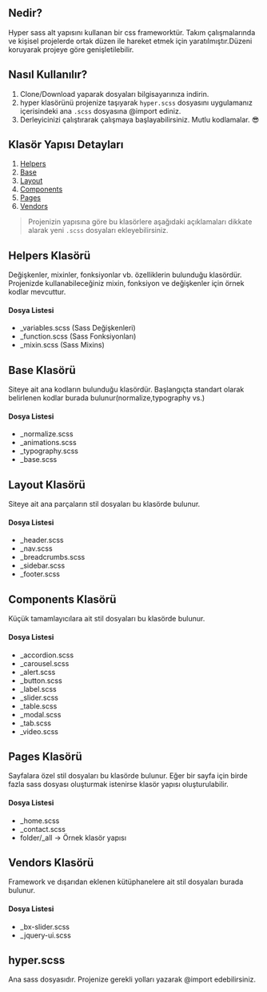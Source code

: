 Nedir?
---
Hyper sass alt yapısını kullanan bir css frameworktür. Takım çalışmalarında ve kişisel projelerde ortak düzen ile hareket etmek için yaratılmıştır.Düzeni koruyarak projeye göre genişletilebilir.  

Nasıl Kullanılır?
---
1. Clone/Download yaparak dosyaları bilgisayarınıza indirin.
2. hyper klasörünü projenize taşıyarak `hyper.scss` dosyasını uygulamanız içerisindeki ana `.scss` dosyasına @import ediniz.
3. Derleyicinizi çalıştırarak çalışmaya başlayabilirsiniz. Mutlu kodlamalar. :sunglasses:

Klasör Yapısı Detayları
---
1. [Helpers](#helpers)
2. [Base](#base)
3. [Layout](#layout)
4. [Components](#components)
5. [Pages](#pages)
6. [Vendors](#vendors)

>Projenizin yapısına göre bu klasörlere aşağıdaki açıklamaları dikkate alarak yeni `.scss` dosyaları ekleyebilirsiniz.

## Helpers Klasörü
Değişkenler, mixinler, fonksiyonlar vb. özelliklerin bulunduğu klasördür. Projenizde kullanabileceğiniz mixin, fonksiyon ve değişkenler için örnek kodlar mevcuttur.

#### Dosya Listesi
* _variables.scss (Sass Değişkenleri)
* _function.scss (Sass Fonksiyonları)
* _mixin.scss (Sass Mixins)


## Base Klasörü
Siteye ait ana kodların bulunduğu klasördür. Başlangıçta standart olarak belirlenen kodlar burada bulunur(normalize,typography vs.)

#### Dosya Listesi
* _normalize.scss
* _animations.scss
* _typography.scss
* _base.scss


## Layout Klasörü
Siteye ait ana parçaların stil dosyaları bu klasörde bulunur.

#### Dosya Listesi
* _header.scss
* _nav.scss
* _breadcrumbs.scss
* _sidebar.scss
* _footer.scss




## Components Klasörü
Küçük tamamlayıcılara ait stil dosyaları bu klasörde bulunur.

#### Dosya Listesi
* _accordion.scss
* _carousel.scss
* _alert.scss
* _button.scss
* _label.scss
* _slider.scss
* _table.scss
* _modal.scss
* _tab.scss
* _video.scss



## Pages Klasörü
Sayfalara özel stil dosyaları bu klasörde bulunur. Eğer bir sayfa için birde fazla sass dosyası oluşturmak istenirse klasör yapısı oluşturulabilir.

#### Dosya Listesi
* _home.scss
* _contact.scss
* folder/_all -> Örnek klasör yapısı


## Vendors Klasörü
Framework ve dışarıdan eklenen kütüphanelere ait stil dosyaları burada bulunur.

#### Dosya Listesi
* _bx-slider.scss
* _jquery-ui.scss


## hyper.scss
Ana sass dosyasıdır. Projenize gerekli yolları yazarak @import edebilirsiniz.
